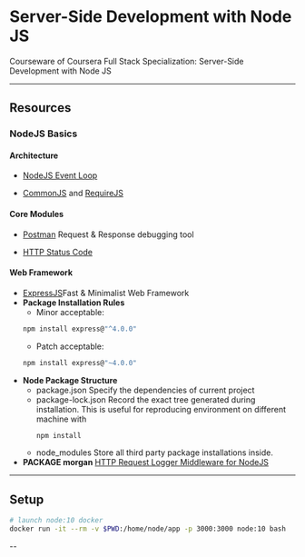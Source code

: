 # Server-Side Development with Node JS

Courseware of Coursera Full Stack Specialization: Server-Side Development with Node JS

---

## Resources

### NodeJS Basics

#### Architecture

* [NodeJS Event Loop](https://nodejs.org/en/docs/guides/event-loop-timers-and-nexttick/)

* [CommonJS](http://www.commonjs.org/) and [RequireJS](http://requirejs.org/)

#### Core Modules

* [Postman](https://www.postman.com/) Request & Response debugging tool

* [HTTP Status Code](https://en.wikipedia.org/wiki/List_of_HTTP_status_codes)

#### Web Framework

* [ExpressJS](www.expressjs.com)Fast & Minimalist Web Framework
* **Package Installation Rules**
    * Minor acceptable: 
    ```bash
    npm install express@"^4.0.0"
    ```
    * Patch acceptable:
    ```bash
    npm install express@"~4.0.0"
    ```
* **Node Package Structure**
    * package.json
        Specify the dependencies of current project
    * package-lock.json
        Record the exact tree generated during installation. This is useful for reproducing environment on different machine with 
        ```bash
        npm install
        ```
    * node_modules
        Store all third party package installations inside. 
* **PACKAGE morgan**
    [HTTP Request Logger Middleware for NodeJS](https://github.com/expressjs/morgan)
    
---

## Setup

```bash
# launch node:10 docker
docker run -it --rm -v $PWD:/home/node/app -p 3000:3000 node:10 bash
```
--